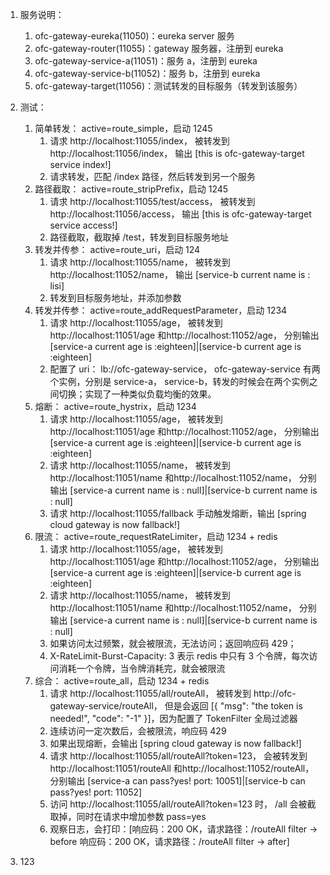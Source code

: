 1. 服务说明：
    1. ofc-gateway-eureka(11050)：eureka server 服务
    2. ofc-gateway-router(11055)：gateway 服务器，注册到 eureka
    3. ofc-gateway-service-a(11051)：服务 a，注册到 eureka
    4. ofc-gateway-service-b(11052)：服务 b，注册到 eureka
    5. ofc-gateway-target(11056)：测试转发的目标服务（转发到该服务）
2. 测试：
    1. 简单转发： active=route_simple，启动 1245
        1. 请求 http://localhost:11055/index， 被转发到 http://localhost:11056/index， 输出 [this is ofc-gateway-target service index!]
        2. 请求转发，匹配 /index 路径，然后转发到另一个服务
    2. 路径截取： active=route_stripPrefix，启动 1245
        1. 请求 http://localhost:11055/test/access， 被转发到 http://localhost:11056/access， 输出 [this is ofc-gateway-target service access!]
        2. 路径截取，截取掉 /test，转发到目标服务地址 
    3. 转发并传参： active=route_uri，启动 124
        1. 请求 http://localhost:11055/name， 被转发到 http://localhost:11052/name， 输出 [service-b current name is : lisi]
        2. 转发到目标服务地址，并添加参数
    4. 转发并传参： active=route_addRequestParameter，启动 1234
        1. 请求 http://localhost:11055/age， 被转发到 http://localhost:11051/age 和http://localhost:11052/age， 分别输出 [service-a current age is :eighteen]|[service-b current age is :eighteen]
        2. 配置了 uri： lb://ofc-gateway-service， ofc-gateway-service 有两个实例，分别是 service-a， service-b，转发的时候会在两个实例之间切换；实现了一种类似负载均衡的效果。 
    5. 熔断： active=route_hystrix，启动 1234
        1. 请求 http://localhost:11055/age， 被转发到 http://localhost:11051/age 和http://localhost:11052/age， 分别输出 [service-a current age is :eighteen]|[service-b current age is :eighteen]
        2. 请求 http://localhost:11055/name， 被转发到 http://localhost:11051/name 和http://localhost:11052/name， 分别输出 [service-a current name is : null]|[service-b current name is : null]
        3. 请求 http://localhost:11055/fallback 手动触发熔断，输出 [spring cloud gateway is now fallback!]
    6. 限流： active=route_requestRateLimiter，启动 1234 + redis
        1. 请求 http://localhost:11055/age， 被转发到 http://localhost:11051/age 和http://localhost:11052/age， 分别输出 [service-a current age is :eighteen]|[service-b current age is :eighteen]
        2. 请求 http://localhost:11055/name， 被转发到 http://localhost:11051/name 和http://localhost:11052/name， 分别输出 [service-a current name is : null]|[service-b current name is : null]
        3. 如果访问太过频繁，就会被限流，无法访问；返回响应码 429；
        4. X-RateLimit-Burst-Capacity: 3 表示 redis 中只有 3 个令牌，每次访问消耗一个令牌，当令牌消耗完，就会被限流
    7. 综合： active=route_all，启动 1234 + redis
        1. 请求 http://localhost:11055/all/routeAll， 被转发到 http://ofc-gateway-service/routeAll， 但是会返回 [{ "msg": "the token is needed!", "code": "-1" }]，因为配置了 TokenFilter 全局过滤器
        2. 连续访问一定次数后，会被限流，响应码 429
        3. 如果出现熔断，会输出 [spring cloud gateway is now fallback!]
        4. 请求 http://localhost:11055/all/routeAll?token=123， 会被转发到 http://localhost:11051/routeAll 和http://localhost:11052/routeAll， 分别输出 [service-a can pass?yes! port: 10051]|[service-b can pass?yes! port: 11052]
        5. 访问 http://localhost:11055/all/routeAll?token=123 时， /all 会被截取掉，同时在请求中增加参数 pass=yes
        6. 观察日志，会打印：[响应码：200 OK，请求路径：/routeAll
                     filter -> before
                     响应码：200 OK，请求路径：/routeAll
                     filter -> after]
            
3. 123

